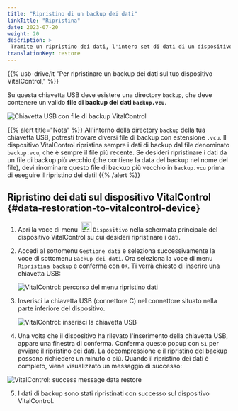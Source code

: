 ```yaml
---
title: "Ripristino di un backup dei dati"
linkTitle: "Ripristina"
date: 2023-07-20
weight: 20
description: >
 Tramite un ripristino dei dati, l'intero set di dati di un dispositivo VitalControl può essere ripristinato su un altro dispositivo utilizzando un file di backup.
translationKey: restore
---
```

{{% usb-drive/it "Per ripristinare un backup dei dati sul tuo dispositivo VitalControl," %}}

Su questa chiavetta USB deve esistere una directory `backup`, che deve contenere un valido **file di backup dei dati `backup.vcu`**.

![Chiavetta USB con file di backup VitalControl](../images/backup-file.png "Chiavetta USB con file di backup")

{{% alert title="Nota" %}}
All'interno della directory `backup` della tua chiavetta USB, potresti trovare diversi file di backup con estensione `.vcu`. Il dispositivo VitalControl ripristina sempre i dati di backup dal file denominato `backup.vcu`, che è sempre il file più recente. Se desideri ripristinare i dati da un file di backup più vecchio (che contiene la data del backup nel nome del file), devi rinominare questo file di backup più vecchio in `backup.vcu` prima di eseguire il ripristino dei dati!
{{% /alert %}}

## Ripristino dei dati sul dispositivo VitalControl {#data-restoration-to-vitalcontrol-device}		

1. Apri la voce di menu &nbsp;<img src="/icons/device.svg" width="23" align="bottom" alt="Dispositivo" /> `Dispositivo` nella schermata principale del dispositivo VitalControl su cui desideri ripristinare i dati.

2. Accedi al sottomenu `Gestione dati` e seleziona successivamente la voce di sottomenu `Backup dei dati`. Ora seleziona la voce di menu `Ripristina backup` e conferma con `OK`. Ti verrà chiesto di inserire una chiavetta USB:

   ![VitalControl: percorso del menu ripristino dati](../images/restore.png "Ripristino dal file di backup")

3. Inserisci la chiavetta USB (connettore C) nel connettore situato nella parte inferiore del dispositivo.

   ![VitalControl: inserisci la chiavetta USB](/images/firmware/update/plug-in-dual-usb-stick.svg "Inserisci la chiavetta USB")

4. Una volta che il dispositivo ha rilevato l'inserimento della chiavetta USB, appare una finestra di conferma. Conferma questo popup con `Sì` per avviare il ripristino dei dati. La decompressione e il ripristino del backup possono richiedere un minuto o più. Quando il ripristino dei dati è completo, viene visualizzato un messaggio di successo:

![VitalControl: success message data restore](../images/restore-done.png "Success message data restore")

5. I dati di backup sono stati ripristinati con successo sul dispositivo VitalControl.
